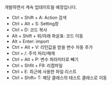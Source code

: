 개발하면서 계속 업데이트될 예정입니다.

* Ctrl + Shift + A: Action 검색
* Ctrl + Alt + S: Setting창
* Ctrl + D: 코드 복사
* Alt + Shift + 위/아래 화살표: 코드 이동
* Alt + Enter: import
* Ctrl + Alt + V: 리턴값을 받을 변수 자동 추가
* Ctrl + /: 주석 처리/해제
* Ctrl + Alt + P: 변수 파라미터로 빼기
* Ctrl + Shfit + F9: 리컴파일
* Ctrl + E: 최근에 사용한 파일 리스트
* Ctrl + Shift+ T: 해당 클래스의 테스트 클래스로 이동